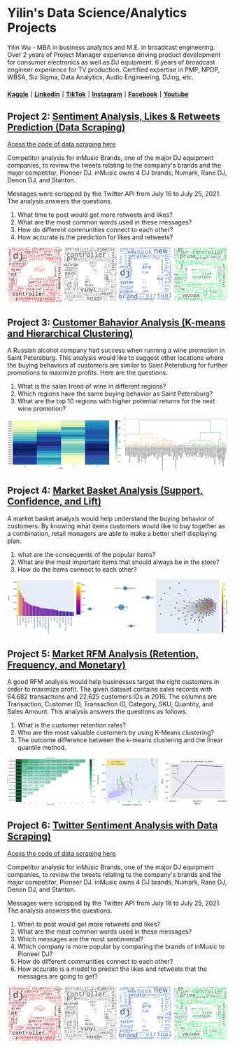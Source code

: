 # Yilin's Data Science/Analytics Projects
Yilin Wu - MBA in business analytics and M.E. in broadcast engineering. Over 2 years of Project Manager experience driving product development for consumer electronics as well as DJ equipment. 6 years of broadcast engineer experience for TV production. Certified expertise in PMP, NPDP, WBSA, Six Sigma, Data Analytics, Audio Engineering, DJing, etc.

#### [Kaggle](https://www.kaggle.com/foolwuilin)｜[Linkedin](http://www.linkedin.com/in/yilin-william-wu)｜[TikTok](http://tiktok.com/@foolwuilin/)｜[Instagram](https://www.instagram.com/foolwuilin/)｜[Facebook](https://www.facebook.com/foolwuilin)｜[Youtube](https://www.youtube.com/user/ichizero)

## Project 2: [Sentiment Analysis, Likes & Retweets Prediction (Data Scraping)](https://github.com/foolwuilin/Data_Analytics_Projects/blob/main/DJ%20Brands%20Tweets/Twitter%20Sentiment%20Analysis%20-%20Main%20Body_Github.ipynb)
[Acess the code of data scraping here](https://github.com/foolwuilin/Data_Analytics_Projects/blob/main/DJ%20Brands%20Tweets/Twitter%20Sentiment%20Analysis%20-%20Data%20Scraping.ipynb)

Competitor analysis for inMusic Brands, one of the major DJ equipment companies, to review the tweets relating to the company's brands and the major competitor, Pioneer DJ. inMusic owns 4 DJ brands, Numark, Rane DJ, Denon DJ, and Stanton.

Messages were scrapped by the Twitter API from July 16 to July 25, 2021. The analysis answers the questions.

1. What time to post would get more retweets and likes?
2. What are the most common words used in these messages?
3. How do different communities connect to each other?
4. How accurate is the prediction for likes and retweets?

![](/images/dj_brands.jpg)

## Project 3: [Customer Bahavior Analysis (K-means and Hierarchical Clustering)](https://github.com/foolwuilin/Data_Analytics_Projects/blob/main/Customer%20Behavior%20Clustering/quantile-k-means-and-hierarchical-clustering.ipynb)

A Russian alcohol company had success when running a wine promotion in Saint Petersburg. This analysis would like to suggest other locations where the buying behaviors of customers are similar to Saint Petersburg for further promotions to maximize profits. Here are the questions.

1. What is the sales trend of wine in different regions?
2. Which regions have the same buying behavior as Saint Petersburg?
3. What are the top 10 regions with higher potential returns for the next wine promotion?

![](/images/hierarchy.jpg)

## Project 4: [Market Basket Analysis (Support, Confidence, and Lift)](https://github.com/foolwuilin/Data_Analytics_Projects/blob/main/Market%20Basket%20Analysis/market-basket-analysis-with-apriori.ipynb)

A market basket analysis would help understand the buying behavior of customers. By knowing what items customers would like to buy together as a combination, retail managers are able to make a better shelf displaying plan.

1. what are the consequents of the popular items?
2. What are the most important items that should always be in the store?
3. How do the items connect to each other?

![](/images/network.jpg)

## Project 5: [Market RFM Analysis (Retention, Frequency, and Monetary)](https://github.com/foolwuilin/Data_Analytics_Projects/blob/main/RFM%20with%20K-means/rfm-analysis-with-k-means-clustering_0810.ipynb)

A good RFM analysis would help businesses target the right customers in order to maximize profit. The given dataset contains sales records with 64.682 transactions and 22.625 customers IDs in 2016. The columns are Transaction, Customer ID, Transaction ID, Category, SKU, Quantity, and Sales Amount. This analysis answers the questions as follows.

1. What is the customer retention rates?
2. Who are the most valuable customers by using K-Means clustering?
3. The outcome difference between the k-means clustering and the linear quantile method.

![](/images/rfm.jpg)

## Project 6: [Twitter Sentiment Analysis with Data Scraping)](https://github.com/foolwuilin/Data_Analytics_Projects/blob/main/DJ%20Brands%20Tweets/Twitter%20Sentiment%20Analysis%20-%20Main%20Body_Github.ipynb)
[Acess the code of data scraping here](https://github.com/foolwuilin/Data_Analytics_Projects/blob/main/DJ%20Brands%20Tweets/Twitter%20Sentiment%20Analysis%20-%20Data%20Scraping.ipynb)

Competitor analysis for inMusic Brands, one of the major DJ equipment companies, to review the tweets relating to the company's brands and the major competitor, Pioneer DJ. inMusic owns 4 DJ brands, Numark, Rane DJ, Denon DJ, and Stanton.

Messages were scrapped by the Twitter API from July 16 to July 25, 2021. The analysis answers the questions.

1. When to post would get more retweets and likes?
2. What are the most common words used in these messages?
3. Which messages are the most sentimental?
4. Which company is more popular by comparing the brands of inMusic to Pioneer DJ?
5. How do different communities connect to each other?
6. How accurate is a model to predict the likes and retweets that the messages are going to get?

![](/images/dj_brands.jpg)

